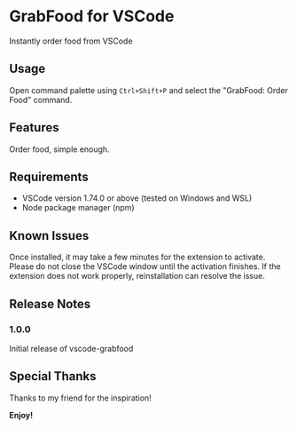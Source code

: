 # GrabFood for VSCode

Instantly order food from VSCode

## Usage

Open command palette using `Ctrl+Shift+P` and select the "GrabFood: Order Food" command.

## Features

Order food, simple enough.

## Requirements

- VSCode version 1.74.0 or above (tested on Windows and WSL)
- Node package manager (npm)

## Known Issues

Once installed, it may take a few minutes for the extension to activate. Please do not close the VSCode window until the activation finishes. If the extension does not work properly, reinstallation can resolve the issue.

## Release Notes

### 1.0.0

Initial release of vscode-grabfood

## Special Thanks

Thanks to my friend for the inspiration!

**Enjoy!**
